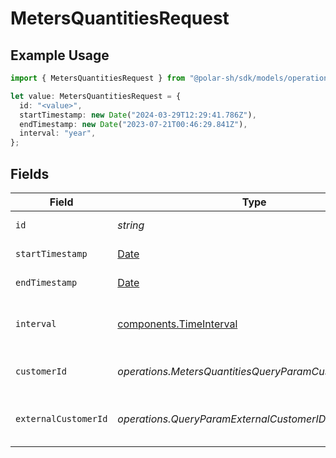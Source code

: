 # MetersQuantitiesRequest

## Example Usage

```typescript
import { MetersQuantitiesRequest } from "@polar-sh/sdk/models/operations/metersquantities.js";

let value: MetersQuantitiesRequest = {
  id: "<value>",
  startTimestamp: new Date("2024-03-29T12:29:41.786Z"),
  endTimestamp: new Date("2023-07-21T00:46:29.841Z"),
  interval: "year",
};
```

## Fields

| Field                                                                                         | Type                                                                                          | Required                                                                                      | Description                                                                                   |
| --------------------------------------------------------------------------------------------- | --------------------------------------------------------------------------------------------- | --------------------------------------------------------------------------------------------- | --------------------------------------------------------------------------------------------- |
| `id`                                                                                          | *string*                                                                                      | :heavy_check_mark:                                                                            | The meter ID.                                                                                 |
| `startTimestamp`                                                                              | [Date](https://developer.mozilla.org/en-US/docs/Web/JavaScript/Reference/Global_Objects/Date) | :heavy_check_mark:                                                                            | Start timestamp.                                                                              |
| `endTimestamp`                                                                                | [Date](https://developer.mozilla.org/en-US/docs/Web/JavaScript/Reference/Global_Objects/Date) | :heavy_check_mark:                                                                            | End timestamp.                                                                                |
| `interval`                                                                                    | [components.TimeInterval](../../models/components/timeinterval.md)                            | :heavy_check_mark:                                                                            | Interval between two timestamps.                                                              |
| `customerId`                                                                                  | *operations.MetersQuantitiesQueryParamCustomerIDFilter*                                       | :heavy_minus_sign:                                                                            | Filter by customer ID.                                                                        |
| `externalCustomerId`                                                                          | *operations.QueryParamExternalCustomerIDFilter*                                               | :heavy_minus_sign:                                                                            | Filter by external customer ID.                                                               |